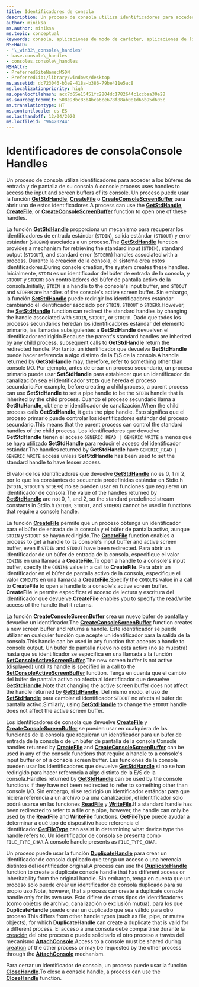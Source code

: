 ```yaml
---
title: Identificadores de consola
description: Un proceso de consola utiliza identificadores para acceder a los búferes de entrada y de pantalla de su consola, incluidas las funciones GetStdHandle, CreateFile o CreateConsoleScreenBuffer.
author: miniksa
ms.author: miniksa
ms.topic: conceptual
keywords: consola, aplicaciones de modo de carácter, aplicaciones de línea de comandos, aplicaciones de terminal, API de consola
MS-HAID:
- '\_win32\_console\_handles'
- base.console\_handles
- consoles.console\_handles
MSHAttr:
- PreferredSiteName:MSDN
- PreferredLib:/library/windows/desktop
ms.assetid: dc723046-b3e9-418a-b386-79be411e5ac8
ms.localizationpriority: high
ms.openlocfilehash: acc7d65e15451fc2804dc1782644c1ccbaa30e28
ms.sourcegitcommit: 508e93bc83b4bca6ce678f88ab081d66b95d605c
ms.translationtype: HT
ms.contentlocale: es-ES
ms.lasthandoff: 12/04/2020
ms.locfileid: "96420244"
---
```

# <a name="console-handles"></a><span data-ttu-id="cd85c-104">Identificadores de consola</span><span class="sxs-lookup"><span data-stu-id="cd85c-104">Console Handles</span></span>

<span data-ttu-id="cd85c-105">Un proceso de consola utiliza identificadores para acceder a los búferes de entrada y de pantalla de su consola.</span><span class="sxs-lookup"><span data-stu-id="cd85c-105">A console process uses handles to access the input and screen buffers of its console.</span></span> <span data-ttu-id="cd85c-106">Un proceso puede usar la función [**GetStdHandle**](getstdhandle.md), [**CreateFile**](https://msdn.microsoft.com/library/windows/desktop/aa363858) o [**CreateConsoleScreenBuffer**](createconsolescreenbuffer.md) para abrir uno de estos identificadores.</span><span class="sxs-lookup"><span data-stu-id="cd85c-106">A process can use the [**GetStdHandle**](getstdhandle.md), [**CreateFile**](https://msdn.microsoft.com/library/windows/desktop/aa363858), or [**CreateConsoleScreenBuffer**](createconsolescreenbuffer.md) function to open one of these handles.</span></span>

<span data-ttu-id="cd85c-107">La función [**GetStdHandle**](getstdhandle.md) proporciona un mecanismo para recuperar los identificadores de entrada estándar (`STDIN`), salida estándar (`STDOUT`) y error estándar (`STDERR`) asociados a un proceso.</span><span class="sxs-lookup"><span data-stu-id="cd85c-107">The [**GetStdHandle**](getstdhandle.md) function provides a mechanism for retrieving the standard input (`STDIN`), standard output (`STDOUT`), and standard error (`STDERR`) handles associated with a process.</span></span> <span data-ttu-id="cd85c-108">Durante la creación de la consola, el sistema crea estos identificadores.</span><span class="sxs-lookup"><span data-stu-id="cd85c-108">During console creation, the system creates these handles.</span></span> <span data-ttu-id="cd85c-109">Inicialmente, `STDIN` es un identificador del búfer de entrada de la consola, y `STDOUT` y `STDERR` son controladores del búfer de pantalla activo de la consola.</span><span class="sxs-lookup"><span data-stu-id="cd85c-109">Initially, `STDIN` is a handle to the console's input buffer, and `STDOUT` and `STDERR` are handles of the console's active screen buffer.</span></span> <span data-ttu-id="cd85c-110">Sin embargo, la función [**SetStdHandle**](setstdhandle.md) puede redirigir los identificadores estándar cambiando el identificador asociado por `STDIN`, `STDOUT` o `STDERR`.</span><span class="sxs-lookup"><span data-stu-id="cd85c-110">However, the [**SetStdHandle**](setstdhandle.md) function can redirect the standard handles by changing the handle associated with `STDIN`, `STDOUT`, or `STDERR`.</span></span> <span data-ttu-id="cd85c-111">Dado que todos los procesos secundarios heredan los identificadores estándar del elemento primario, las llamadas subsiguientes a **GetStdHandle** devuelven el identificador redirigido.</span><span class="sxs-lookup"><span data-stu-id="cd85c-111">Because the parent's standard handles are inherited by any child process, subsequent calls to **GetStdHandle** return the redirected handle.</span></span> <span data-ttu-id="cd85c-112">Por tanto, un identificador que devuelva **GetStdHandle** puede hacer referencia a algo distinto de la E/S de la consola.</span><span class="sxs-lookup"><span data-stu-id="cd85c-112">A handle returned by **GetStdHandle** may, therefore, refer to something other than console I/O.</span></span> <span data-ttu-id="cd85c-113">Por ejemplo, antes de crear un proceso secundario, un proceso primario puede usar **SetStdHandle** para establecer que un identificador de canalización sea el identificador `STDIN` que hereda el proceso secundario.</span><span class="sxs-lookup"><span data-stu-id="cd85c-113">For example, before creating a child process, a parent process can use **SetStdHandle** to set a pipe handle to be the `STDIN` handle that is inherited by the child process.</span></span> <span data-ttu-id="cd85c-114">Cuando el proceso secundario llama a **GetStdHandle**, obtiene el identificador de canalización.</span><span class="sxs-lookup"><span data-stu-id="cd85c-114">When the child process calls **GetStdHandle**, it gets the pipe handle.</span></span> <span data-ttu-id="cd85c-115">Esto significa que el proceso primario puede controlar los identificadores estándar del proceso secundario.</span><span class="sxs-lookup"><span data-stu-id="cd85c-115">This means that the parent process can control the standard handles of the child process.</span></span> <span data-ttu-id="cd85c-116">Los identificadores que devuelve **GetStdHandle** tienen el acceso `GENERIC_READ | GENERIC_WRITE` a menos que se haya utilizado **SetStdHandle** para reducir el acceso del identificador estándar.</span><span class="sxs-lookup"><span data-stu-id="cd85c-116">The handles returned by **GetStdHandle** have `GENERIC_READ | GENERIC_WRITE` access unless **SetStdHandle** has been used to set the standard handle to have lesser access.</span></span>

<span data-ttu-id="cd85c-117">El valor de los identificadores que devuelve [**GetStdHandle**](getstdhandle.md) no es 0, 1 ni 2, por lo que las constantes de secuencia predefinidas estándar en Stdio.h (`STDIN`, `STDOUT` y `STDERR`) no se pueden usar en funciones que requieren un identificador de consola.</span><span class="sxs-lookup"><span data-stu-id="cd85c-117">The value of the handles returned by [**GetStdHandle**](getstdhandle.md) are not 0, 1, and 2, so the standard predefined stream constants in Stdio.h (`STDIN`, `STDOUT`, and `STDERR`) cannot be used in functions that require a console handle.</span></span>

<span data-ttu-id="cd85c-118">La función [**CreateFile**](https://msdn.microsoft.com/library/windows/desktop/aa363858) permite que un proceso obtenga un identificador para el búfer de entrada de la consola y el búfer de pantalla activo, aunque `STDIN` y `STDOUT` se hayan redirigido.</span><span class="sxs-lookup"><span data-stu-id="cd85c-118">The [**CreateFile**](https://msdn.microsoft.com/library/windows/desktop/aa363858) function enables a process to get a handle to its console's input buffer and active screen buffer, even if `STDIN` and `STDOUT` have been redirected.</span></span> <span data-ttu-id="cd85c-119">Para abrir un identificador de un búfer de entrada de la consola, especifique el valor `CONIN$` en una llamada a **CreateFile**.</span><span class="sxs-lookup"><span data-stu-id="cd85c-119">To open a handle to a console's input buffer, specify the `CONIN$` value in a call to **CreateFile**.</span></span> <span data-ttu-id="cd85c-120">Para abrir un identificador en el búfer de pantalla activo de la consola, especifique el valor `CONOUT$` en una llamada a **CreateFile**.</span><span class="sxs-lookup"><span data-stu-id="cd85c-120">Specify the `CONOUT$` value in a call to **CreateFile** to open a handle to a console's active screen buffer.</span></span> <span data-ttu-id="cd85c-121">**CreateFile** le permite especificar el acceso de lectura y escritura del identificador que devuelve.</span><span class="sxs-lookup"><span data-stu-id="cd85c-121">**CreateFile** enables you to specify the read/write access of the handle that it returns.</span></span>

<span data-ttu-id="cd85c-122">La función [**CreateConsoleScreenBuffer**](createconsolescreenbuffer.md) crea un nuevo búfer de pantalla y devuelve un identificador.</span><span class="sxs-lookup"><span data-stu-id="cd85c-122">The [**CreateConsoleScreenBuffer**](createconsolescreenbuffer.md) function creates a new screen buffer and returns a handle.</span></span> <span data-ttu-id="cd85c-123">Este identificador se puede utilizar en cualquier función que acepte un identificador para la salida de la consola.</span><span class="sxs-lookup"><span data-stu-id="cd85c-123">This handle can be used in any function that accepts a handle to console output.</span></span> <span data-ttu-id="cd85c-124">Un búfer de pantalla nuevo no está activo (no se muestra) hasta que su identificador se especifica en una llamada a la función [**SetConsoleActiveScreenBuffer**](setconsoleactivescreenbuffer.md).</span><span class="sxs-lookup"><span data-stu-id="cd85c-124">The new screen buffer is not active (displayed) until its handle is specified in a call to the [**SetConsoleActiveScreenBuffer**](setconsoleactivescreenbuffer.md) function.</span></span> <span data-ttu-id="cd85c-125">Tenga en cuenta que el cambio del búfer de pantalla activo no afecta al identificador que devuelve [**GetStdHandle**](getstdhandle.md).</span><span class="sxs-lookup"><span data-stu-id="cd85c-125">Note that changing the active screen buffer does not affect the handle returned by [**GetStdHandle**](getstdhandle.md).</span></span> <span data-ttu-id="cd85c-126">Del mismo modo, el uso de [**SetStdHandle**](setstdhandle.md) para cambiar el identificador `STDOUT` no afecta al búfer de pantalla activo.</span><span class="sxs-lookup"><span data-stu-id="cd85c-126">Similarly, using [**SetStdHandle**](setstdhandle.md) to change the `STDOUT` handle does not affect the active screen buffer.</span></span>

<span data-ttu-id="cd85c-127">Los identificadores de consola que devuelve [**CreateFile**](https://msdn.microsoft.com/library/windows/desktop/aa363858) y [**CreateConsoleScreenBuffer**](createconsolescreenbuffer.md) se pueden usar en cualquiera de las funciones de la consola que requieran un identificador para un búfer de entrada de la consola o de un búfer de pantalla de la consola.</span><span class="sxs-lookup"><span data-stu-id="cd85c-127">Console handles returned by [**CreateFile**](https://msdn.microsoft.com/library/windows/desktop/aa363858) and [**CreateConsoleScreenBuffer**](createconsolescreenbuffer.md) can be used in any of the console functions that require a handle to a console's input buffer or of a console screen buffer.</span></span> <span data-ttu-id="cd85c-128">Las funciones de la consola pueden usar los identificadores que devuelve [**GetStdHandle**](getstdhandle.md) si no se han redirigido para hacer referencia a algo distinto de la E/S de la consola.</span><span class="sxs-lookup"><span data-stu-id="cd85c-128">Handles returned by [**GetStdHandle**](getstdhandle.md) can be used by the console functions if they have not been redirected to refer to something other than console I/O.</span></span> <span data-ttu-id="cd85c-129">Sin embargo, si se redirigió un identificador estándar para que hiciera referencia a un archivo o a una canalización, el identificador solo podrá usarse en las funciones [**ReadFile**](https://msdn.microsoft.com/library/windows/desktop/aa365467) y [**WriteFile**](https://msdn.microsoft.com/library/windows/desktop/aa365747).</span><span class="sxs-lookup"><span data-stu-id="cd85c-129">If a standard handle has been redirected to refer to a file or a pipe, however, the handle can only be used by the [**ReadFile**](https://msdn.microsoft.com/library/windows/desktop/aa365467) and [**WriteFile**](https://msdn.microsoft.com/library/windows/desktop/aa365747) functions.</span></span> <span data-ttu-id="cd85c-130">[**GetFileType**](https://docs.microsoft.com/windows/win32/api/fileapi/nf-fileapi-getfiletype) puede ayudar a determinar a qué tipo de dispositivo hace referencia el identificador.</span><span class="sxs-lookup"><span data-stu-id="cd85c-130">[**GetFileType**](https://docs.microsoft.com/windows/win32/api/fileapi/nf-fileapi-getfiletype) can assist in determining what device type the handle refers to.</span></span> <span data-ttu-id="cd85c-131">Un identificador de consola se presenta como `FILE_TYPE_CHAR`.</span><span class="sxs-lookup"><span data-stu-id="cd85c-131">A console handle presents as `FILE_TYPE_CHAR`.</span></span>

<span data-ttu-id="cd85c-132">Un proceso puede usar la función [**DuplicateHandle**](https://msdn.microsoft.com/library/windows/desktop/ms724251) para crear un identificador de consola duplicado que tenga un acceso o una herencia distintos del identificador original.</span><span class="sxs-lookup"><span data-stu-id="cd85c-132">A process can use the [**DuplicateHandle**](https://msdn.microsoft.com/library/windows/desktop/ms724251) function to create a duplicate console handle that has different access or inheritability from the original handle.</span></span> <span data-ttu-id="cd85c-133">Sin embargo, tenga en cuenta que un proceso solo puede crear un identificador de consola duplicado para su propio uso.</span><span class="sxs-lookup"><span data-stu-id="cd85c-133">Note, however, that a process can create a duplicate console handle only for its own use.</span></span> <span data-ttu-id="cd85c-134">Esto difiere de otros tipos de identificadores (como objetos de archivo, canalización o exclusión mutua), para los que **DuplicateHandle** puede crear un duplicado que sea válido para otro proceso.</span><span class="sxs-lookup"><span data-stu-id="cd85c-134">This differs from other handle types (such as file, pipe, or mutex objects), for which **DuplicateHandle** can create a duplicate that is valid for a different process.</span></span>
<span data-ttu-id="cd85c-135">El acceso a una consola debe compartirse durante la [creación](creation-of-a-console.md) del otro proceso o puede solicitarlo el otro proceso a través del mecanismo [**AttachConsole**](attachconsole.md).</span><span class="sxs-lookup"><span data-stu-id="cd85c-135">Access to a console must be shared during [creation](creation-of-a-console.md) of the other process or may be requested by the other process through the [**AttachConsole**](attachconsole.md) mechanism.</span></span>

<span data-ttu-id="cd85c-136">Para cerrar un identificador de consola, un proceso puede usar la función [**CloseHandle**](https://msdn.microsoft.com/library/windows/desktop/ms724211).</span><span class="sxs-lookup"><span data-stu-id="cd85c-136">To close a console handle, a process can use the [**CloseHandle**](https://msdn.microsoft.com/library/windows/desktop/ms724211) function.</span></span>
